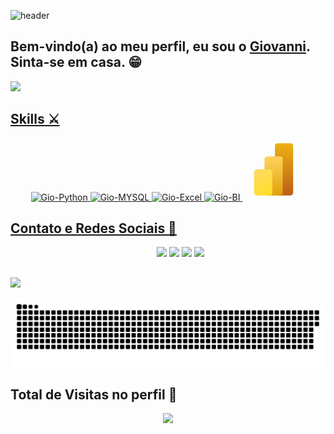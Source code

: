 ![header](https://capsule-render.vercel.app/api?type=wave&color=purple&height=200&section=header&text=&fontSize=90)


## Bem-vindo(a) ao meu perfil, eu sou o [Giovanni](https://github.com/giovanniryan). Sinta-se em casa. 😁

    
   


<div>
  <a href="https://github.com/giovanniryan">
  <img height="130em" src="https://github-readme-stats.vercel.app/api/top-langs/?username=giovanniryan&layout=compact&langs_count=7&theme=nightowl"/>
                                                                                                                         

 
                                                                                                                                                   
## Skills ⚔️
<p align="center">                                                                                                                     
                                                                                                                                                   
  
 
  <img  alt="Gio-Python" height="45" src="https://img.icons8.com/fluency/48/000000/python.png"/>  
  <img  alt="Gio-MYSQL" height="45" src="https://img.shields.io/badge/MySQL-005C84?style=for-the-badge&logo=mysql&logoColor=white"/>
    <img  alt="Gio-Excel" height="45" src="https://icons8.com.br/icon/UECmBSgBOvPT/microsoft-excel-2019"/>   
    <img  alt="Gio-BI" height="45" src="[https://img.icons8.com/fluency/48/000000/python.pn](https://icons8.com.br/icon/3sGOUDo9nJ4k/poder-bi-2021)g"/> 
    <svg xmlns="http://www.w3.org/2000/svg" x="0px" y="0px" width="100" height="100" viewBox="0 0 48 48">
<linearGradient id="zlT103XX9RAwCGfF9JpW0a_3sGOUDo9nJ4k_gr1" x1="32" x2="32" y1="3.947" y2="44.751" gradientUnits="userSpaceOnUse"><stop offset=".006" stop-color="#ebb112"></stop><stop offset="1" stop-color="#bb5c17"></stop></linearGradient><path fill="url(#zlT103XX9RAwCGfF9JpW0a_3sGOUDo9nJ4k_gr1)" d="M27,44h10c1.105,0,2-0.895,2-2V6c0-1.105-0.895-2-2-2H27c-1.105,0-2,0.895-2,2v36	C25,43.105,25.895,44,27,44z"></path><linearGradient id="zlT103XX9RAwCGfF9JpW0b_3sGOUDo9nJ4k_gr2" x1="22.089" x2="26.009" y1="13.14" y2="45.672" gradientUnits="userSpaceOnUse"><stop offset="0" stop-color="#fed35d"></stop><stop offset=".281" stop-color="#f6c648"></stop><stop offset=".857" stop-color="#e3a513"></stop><stop offset=".989" stop-color="#de9d06"></stop></linearGradient><path fill="url(#zlT103XX9RAwCGfF9JpW0b_3sGOUDo9nJ4k_gr2)" d="M19,44h10c1.105,0,2-0.895,2-2V16c0-1.105-0.895-2-2-2H19c-1.105,0-2,0.895-2,2v26	C17,43.105,17.895,44,19,44z"></path><linearGradient id="zlT103XX9RAwCGfF9JpW0c_3sGOUDo9nJ4k_gr3" x1="9.803" x2="21.335" y1="22.781" y2="43.658" gradientUnits="userSpaceOnUse"><stop offset="0" stop-color="#ffd869"></stop><stop offset=".983" stop-color="#ffdf26"></stop></linearGradient><path fill="url(#zlT103XX9RAwCGfF9JpW0c_3sGOUDo9nJ4k_gr3)" d="M11,44h10c1.105,0,2-0.895,2-2V26c0-1.105-0.895-2-2-2H11c-1.105,0-2,0.895-2,2v16	C9,43.105,9.895,44,11,44z"></path>
</svg>
                                                                                                                       
  </p>

                                                                                                                     
 
                                                                                                                     
 ## Contato e Redes Sociais 👥
<p align="center">      
  <a>
    &nbsp;&nbsp;&nbsp;&nbsp;&nbsp;&nbsp;&nbsp;&nbsp;&nbsp;
    <a href="mailto:contatogiovanniryan@gmail.com"> <img src="https://img.shields.io/badge/gmail-D14836?&style=for-the-badge&logo=gmail&logoColor=white&link=mailto:contatogiovanniryan@gmail.com"></a>                     <a href = "mailto:giovanniryandias@outlook.com"><img src="https://img.shields.io/badge/Microsoft_Outlook-0078D4?style=for-the-badge&logo=microsoft-outlook&logoColor=white" target="_blank"></a>                                     <a href="https://www.instagram.com/vanni.ryann/" target="_blank"><img src="https://img.shields.io/badge/-Instagram-%23E4405F?style=for-the-badge&logo=instagram&logoColor=white" target="_blank"></a>
<a href="https://www.linkedin.com/in/giovanniryan/" target="_blank"><img src="https://img.shields.io/badge/-LinkedIn-%230077B5?style=for-the-badge&logo=linkedin&logoColor=white" target="_blank"></a> 
  </p> 
   
   
   ##
   
 <img src="https://www.themasterpicks.com/wp-content/uploads/2020/04/22b22287602523.5dbd29081561d.gif">
     
  ![Snake animation](https://github.com/giovanniryan/giovanniryan/blob/output/github-contribution-grid-snake.svg)     
                                                                                                      
</div>
                                                                                                      
## Total de Visitas no perfil 🔎 <br>
 <p align="center"> 
   <img alingn="center" src="https://profile-counter.glitch.me/giovanniryan/count.svg" />
 </p>
                                                                                                      
  

